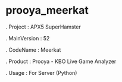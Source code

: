# prooya_meerkat

. Project : APX5 SuperHamster

. MainVersion : 52

. CodeName : Meerkat

. Product : Prooya - KBO Live Game Analyzer

. Usage : For Server (Python)
